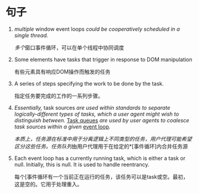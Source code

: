 # 句子

1. *multiple*  window event loops *could be cooperatively scheduled in a single thread.*

   *多个*窗口事件循环，可以在单个线程中协同调度

2. Some elements have tasks that trigger in response to DOM manipulation

    有些元素具有响应DOM操作而触发的任务

3. A series of steps specifying the work to be done by the task.

   指定任务要完成的工作的一系列步骤。

4. *Essentially,* task sources *are used within standards to separate logically-different types of tasks, which a user agent might wish to distinguish between.* [Task queues](https://html.spec.whatwg.org/multipage/webappapis.html#task-queue) *are used by user agents to coalesce task sources within a given* [event loop](https://html.spec.whatwg.org/multipage/webappapis.html#event-loop)*.*

   *本质上，*任务源*在标准中用于分离逻辑上不同类型的任务，用户代理可能希望区分这些任务。任务队列*由用户代理用于在给定的*[事件循环]内合并任务源

5. Each event loop has a currently running task, which is either a task or null. Initially, this is null. It is used to handle reentrancy.

   每个[事件循环有一个当前正在运行的任务，该任务可以是task或空。最初，这是空的。它用于处理重入。





